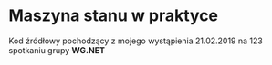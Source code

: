 # Maszyna stanu w praktyce

Kod źródłowy pochodzący z mojego wystąpienia 21.02.2019 na 123 spotkaniu grupy **WG.NET** 

